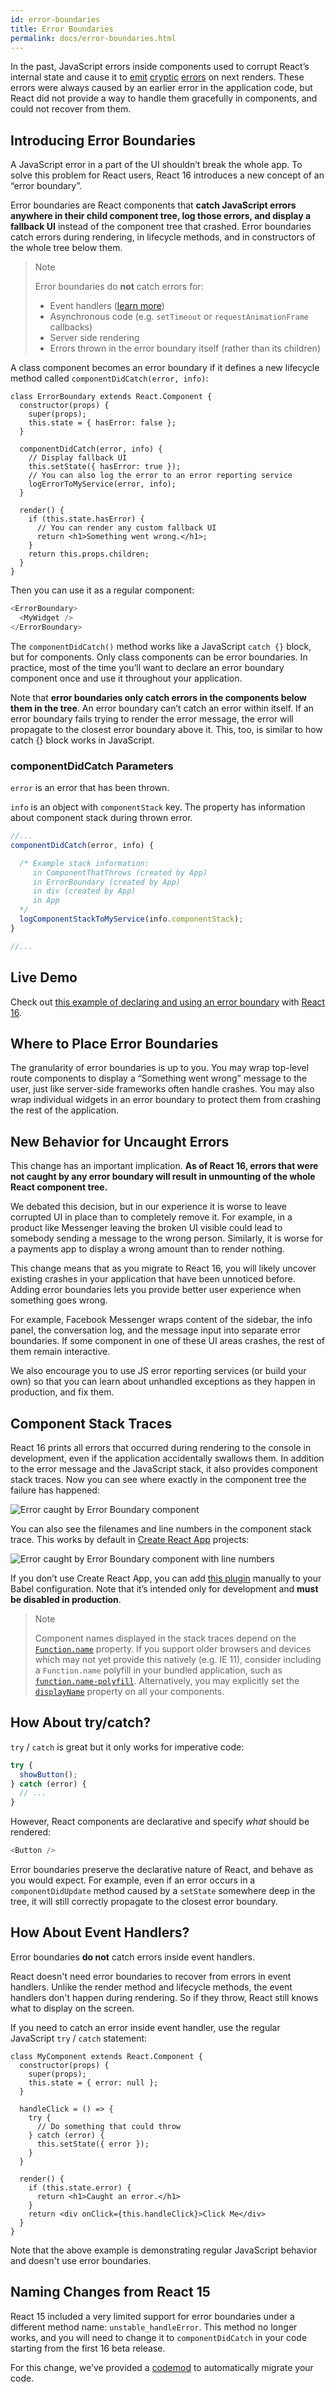 ```yaml
---
id: error-boundaries
title: Error Boundaries
permalink: docs/error-boundaries.html
---
```


In the past, JavaScript errors inside components used to corrupt React’s internal state and cause it to [emit](https://github.com/facebook/react/issues/4026) [cryptic](https://github.com/facebook/react/issues/6895) [errors](https://github.com/facebook/react/issues/8579) on next renders. These errors were always caused by an earlier error in the application code, but React did not provide a way to handle them gracefully in components, and could not recover from them.


## Introducing Error Boundaries

A JavaScript error in a part of the UI shouldn’t break the whole app. To solve this problem for React users, React 16 introduces a new concept of an “error boundary”.

Error boundaries are React components that **catch JavaScript errors anywhere in their child component tree, log those errors, and display a fallback UI** instead of the component tree that crashed. Error boundaries catch errors during rendering, in lifecycle methods, and in constructors of the whole tree below them.

> Note
>
> Error boundaries do **not** catch errors for:
>
> * Event handlers ([learn more](#how-about-event-handlers))
> * Asynchronous code (e.g. `setTimeout` or `requestAnimationFrame` callbacks)
> * Server side rendering
> * Errors thrown in the error boundary itself (rather than its children)

A class component becomes an error boundary if it defines a new lifecycle method called `componentDidCatch(error, info)`:

```js{7-12,15-18}
class ErrorBoundary extends React.Component {
  constructor(props) {
    super(props);
    this.state = { hasError: false };
  }

  componentDidCatch(error, info) {
    // Display fallback UI
    this.setState({ hasError: true });
    // You can also log the error to an error reporting service
    logErrorToMyService(error, info);
  }

  render() {
    if (this.state.hasError) {
      // You can render any custom fallback UI
      return <h1>Something went wrong.</h1>;
    }
    return this.props.children;
  }
}
```

Then you can use it as a regular component:

```js
<ErrorBoundary>
  <MyWidget />
</ErrorBoundary>
```

The `componentDidCatch()` method works like a JavaScript `catch {}` block, but for components. Only class components can be error boundaries. In practice, most of the time you’ll want to declare an error boundary component once and use it throughout your application.

Note that **error boundaries only catch errors in the components below them in the tree**. An error boundary can’t catch an error within itself. If an error boundary fails trying to render the error message, the error will propagate to the closest error boundary above it. This, too, is similar to how catch {} block works in JavaScript.

### componentDidCatch Parameters

`error` is an error that has been thrown.

`info` is an object with `componentStack` key. The property has information about component stack during thrown error.

```js
//...
componentDidCatch(error, info) {

  /* Example stack information:
     in ComponentThatThrows (created by App)
     in ErrorBoundary (created by App)
     in div (created by App)
     in App
  */
  logComponentStackToMyService(info.componentStack);
}

//...
```

## Live Demo

Check out [this example of declaring and using an error boundary](https://codepen.io/gaearon/pen/wqvxGa?editors=0010) with [React 16](/blog/2017/09/26/react-v16.0.html).


## Where to Place Error Boundaries

The granularity of error boundaries is up to you. You may wrap top-level route components to display a “Something went wrong” message to the user, just like server-side frameworks often handle crashes. You may also wrap individual widgets in an error boundary to protect them from crashing the rest of the application.


## New Behavior for Uncaught Errors

This change has an important implication. **As of React 16, errors that were not caught by any error boundary will result in unmounting of the whole React component tree.**

We debated this decision, but in our experience it is worse to leave corrupted UI in place than to completely remove it. For example, in a product like Messenger leaving the broken UI visible could lead to somebody sending a message to the wrong person. Similarly, it is worse for a payments app to display a wrong amount than to render nothing.

This change means that as you migrate to React 16, you will likely uncover existing crashes in your application that have been unnoticed before. Adding error boundaries lets you provide better user experience when something goes wrong.

For example, Facebook Messenger wraps content of the sidebar, the info panel, the conversation log, and the message input into separate error boundaries. If some component in one of these UI areas crashes, the rest of them remain interactive.

We also encourage you to use JS error reporting services (or build your own) so that you can learn about unhandled exceptions as they happen in production, and fix them.


## Component Stack Traces

React 16 prints all errors that occurred during rendering to the console in development, even if the application accidentally swallows them. In addition to the error message and the JavaScript stack, it also provides component stack traces. Now you can see where exactly in the component tree the failure has happened:

<img src="../images/docs/error-boundaries-stack-trace.png" style="max-width:100%" alt="Error caught by Error Boundary component">

You can also see the filenames and line numbers in the component stack trace. This works by default in [Create React App](https://github.com/facebookincubator/create-react-app) projects:

<img src="../images/docs/error-boundaries-stack-trace-line-numbers.png" style="max-width:100%" alt="Error caught by Error Boundary component with line numbers">

If you don’t use Create React App, you can add [this plugin](https://www.npmjs.com/package/babel-plugin-transform-react-jsx-source) manually to your Babel configuration. Note that it’s intended only for development and **must be disabled in production**.

> Note
>
> Component names displayed in the stack traces depend on the [`Function.name`](https://developer.mozilla.org/en-US/docs/Web/JavaScript/Reference/Global_Objects/Function/name) property. If you support older browsers and devices which may not yet provide this natively (e.g. IE 11), consider including a `Function.name` polyfill in your bundled application, such as [`function.name-polyfill`](https://github.com/JamesMGreene/Function.name). Alternatively, you may explicitly set the [`displayName`](/docs/react-component.html#displayname) property on all your components.


## How About try/catch?

`try` / `catch` is great but it only works for imperative code:

```js
try {
  showButton();
} catch (error) {
  // ...
}
```

However, React components are declarative and specify *what* should be rendered:

```js
<Button />
```

Error boundaries preserve the declarative nature of React, and behave as you would expect. For example, even if an error occurs in a `componentDidUpdate` method caused by a `setState` somewhere deep in the tree, it will still correctly propagate to the closest error boundary.

## How About Event Handlers?

Error boundaries **do not** catch errors inside event handlers.

React doesn't need error boundaries to recover from errors in event handlers. Unlike the render method and lifecycle methods, the event handlers don't happen during rendering. So if they throw, React still knows what to display on the screen.

If you need to catch an error inside event handler, use the regular JavaScript `try` / `catch` statement:

```js{8-12,16-19}
class MyComponent extends React.Component {
  constructor(props) {
    super(props);
    this.state = { error: null };
  }

  handleClick = () => {
    try {
      // Do something that could throw
    } catch (error) {
      this.setState({ error });
    }
  }

  render() {
    if (this.state.error) {
      return <h1>Caught an error.</h1>
    }
    return <div onClick={this.handleClick}>Click Me</div>
  }
}
```

Note that the above example is demonstrating regular JavaScript behavior and doesn't use error boundaries.

## Naming Changes from React 15

React 15 included a very limited support for error boundaries under a different method name: `unstable_handleError`. This method no longer works, and you will need to change it to `componentDidCatch` in your code starting from the first 16 beta release.

For this change, we’ve provided a [codemod](https://github.com/reactjs/react-codemod#error-boundaries) to automatically migrate your code.
